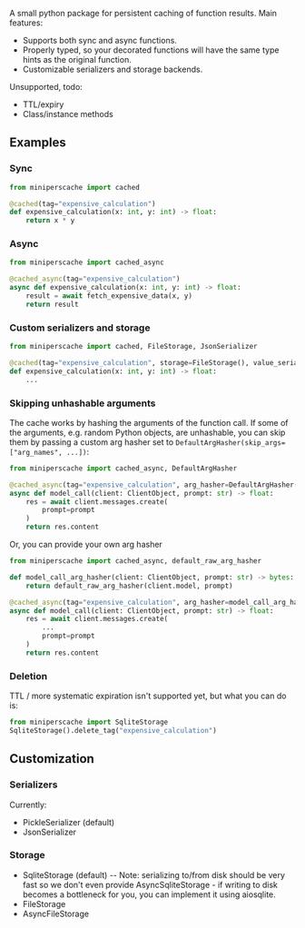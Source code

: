 A small python package for persistent caching of function results. Main features:
- Supports both sync and async functions.
- Properly typed, so your decorated functions will have the same type hints as the original function.
- Customizable serializers and storage backends.

Unsupported, todo:
- TTL/expiry
- Class/instance methods

## Examples

### Sync
```python
from miniperscache import cached

@cached(tag="expensive_calculation")
def expensive_calculation(x: int, y: int) -> float:
    return x * y
```

### Async
```python
from miniperscache import cached_async

@cached_async(tag="expensive_calculation")
async def expensive_calculation(x: int, y: int) -> float:
    result = await fetch_expensive_data(x, y)
    return result
```

### Custom serializers and storage
```python
from miniperscache import cached, FileStorage, JsonSerializer

@cached(tag="expensive_calculation", storage=FileStorage(), value_serializer=JsonSerializer())
def expensive_calculation(x: int, y: int) -> float:
    ...
```

### Skipping unhashable arguments
The cache works by hashing the arguments of the function call. If some of the arguments, e.g. random Python objects, are unhashable, you can skip them by passing a custom arg hasher set to `DefaultArgHasher(skip_args=["arg_names", ...])`:
```python
from miniperscache import cached_async, DefaultArgHasher

@cached_async(tag="expensive_calculation", arg_hasher=DefaultArgHasher(skip_args=["client"]))
async def model_call(client: ClientObject, prompt: str) -> float:
    res = await client.messages.create(
        prompt=prompt
    )
    return res.content
```

Or, you can provide your own arg hasher
```python
from miniperscache import cached_async, default_raw_arg_hasher

def model_call_arg_hasher(client: ClientObject, prompt: str) -> bytes:
    return default_raw_arg_hasher(client.model, prompt)

@cached_async(tag="expensive_calculation", arg_hasher=model_call_arg_hasher)
async def model_call(client: ClientObject, prompt: str) -> float:
    res = await client.messages.create(
        ...
        prompt=prompt
    )
    return res.content
```

### Deletion
TTL / more systematic expiration isn't supported yet, but what you can do is:
```python
from miniperscache import SqliteStorage
SqliteStorage().delete_tag("expensive_calculation")
```

## Customization
### Serializers
Currently:
- PickleSerializer (default)
- JsonSerializer

### Storage
- SqliteStorage (default)
-- Note: serializing to/from disk should be very fast so we don't even provide AsyncSqliteStorage - if writing to disk becomes a bottleneck for you, you can implement it using aiosqlite.
- FileStorage
- AsyncFileStorage
